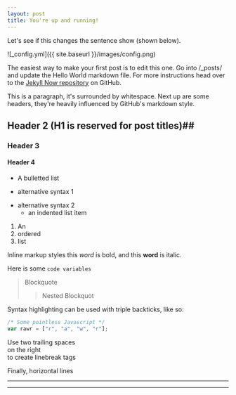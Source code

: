 ```yaml
---
layout: post
title: You're up and running!
---
```


Let's see if this changes the sentence show (shown below).

![_config.yml]({{ site.baseurl }}/images/config.png)

The easiest way to make your first post is to edit this one. Go into /_posts/ and update the Hello World markdown file. For more instructions head over to the [Jekyll Now repository](https://github.com/barryclark/jekyll-now) on GitHub.

This is a paragraph, it's surrounded by whitespace. Next up are some headers, they're heavily influenced by GitHub's markdown style.

## Header 2 (H1 is reserved for post titles)##

### Header 3

#### Header 4

* A bulletted list
- alternative syntax 1
+ alternative syntax 2
  - an indented list item

1. An
2. ordered
3. list

Inline markup styles this _word_ is bold, and this **word** is italic.

Here is some `code variables`

> Blockquote
>> Nested Blockquot

Syntax highlighting can be used with triple backticks, like so:

```javascript
/* Some pointless Javascript */
var rawr = ["r", "a", "w", "r"];
```

Use two trailing spaces  
on the right  
to create linebreak tags  

Finally, horizontal lines

----
****
